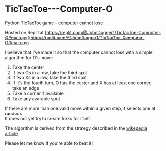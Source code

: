 # TicTacToe---Computer-O
Python TicTacToe game - computer cannot lose

Hosted on Replit at [https://replit.com/@JohnDugger1/TicTacToe-Computer-O#main.py](https://replit.com/@JohnDugger1/TicTacToe-Computer-O#main.py)

I believe that I've made it so that the computer cannot lose with a simple algorithm for O's move:
1. Take the center
2. If two Os in a row, take the third spot
3. If two Xs in a row, take the third spot
4. If it's the fourth turn, O has the center and X has at least one corner, take an edge
5. Take a corner if available
6. Take any available spot

If there are more than one valid move within a given step, it selects one at random.  
It does not yet try to create forks for itself.

The algorithm is derived from the strategy described in the [wikepedia article](https://replit.com/@JohnDugger1/TicTacToe-Computer-O#main.py)

Please let me know if you're able to beat it!
